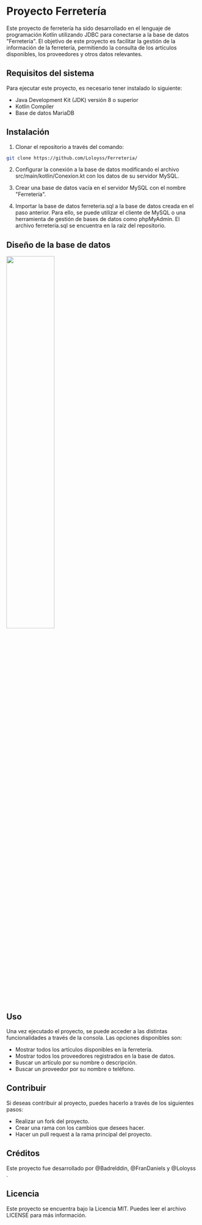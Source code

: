 # Proyecto Ferretería
Este proyecto de ferretería ha sido desarrollado en el lenguaje de programación Kotlin utilizando JDBC para conectarse a la base de datos "Ferretería". El objetivo de este proyecto es facilitar la gestión de la información de la ferretería, permitiendo la consulta de los artículos disponibles, los proveedores y otros datos relevantes.

## Requisitos del sistema
Para ejecutar este proyecto, es necesario tener instalado lo siguiente:

* Java Development Kit (JDK) versión 8 o superior
* Kotlin Compiler
* Base de datos MariaDB

## Instalación
1. Clonar el repositorio a través del comando:

```bash
git clone https://github.com/Loloyss/Ferreteria/
````
2. Configurar la conexión a la base de datos modificando el archivo src/main/kotlin/Conexion.kt con los datos de su servidor MySQL.

3. Crear una base de datos vacía en el servidor MySQL con el nombre "Ferretería".

4. Importar la base de datos ferreteria.sql a la base de datos creada en el paso anterior. Para ello, se puede utilizar el cliente de MySQL o una herramienta de gestión de bases de datos como phpMyAdmin. El archivo ferreteria.sql se encuentra en la raíz del repositorio.

## Diseño de la base de datos

<img src="https://github.com/Loloyss/Ferreteria/blob/main/Diagrama%20Base%20de%20Datos%20Ferreteria.png" width="50%"/> 

## Uso

Una vez ejecutado el proyecto, se puede acceder a las distintas funcionalidades a través de la consola. Las opciones disponibles son:

* Mostrar todos los artículos disponibles en la ferretería.
* Mostrar todos los proveedores registrados en la base de datos.
* Buscar un artículo por su nombre o descripción.
* Buscar un proveedor por su nombre o teléfono.

## Contribuir

Si deseas contribuir al proyecto, puedes hacerlo a través de los siguientes pasos:

* Realizar un fork del proyecto.
* Crear una rama con los cambios que desees hacer.
* Hacer un pull request a la rama principal del proyecto.

## Créditos
Este proyecto fue desarrollado por @Badrelddin, @FranDaniels y @Loloyss .

## Licencia
Este proyecto se encuentra bajo la Licencia MIT. Puedes leer el archivo LICENSE para más información.
